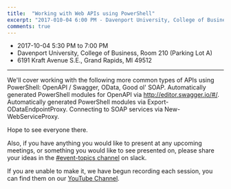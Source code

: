 ```yaml
---
title:  "Working with Web APIs using PowerShell"
excerpt: "2017-010-04 6:00 PM - Davenport University, College of Business, Room 210"
comments: true
---
```


* 2017-10-04 5:30 PM to 7:00 PM
* Davenport University, College of Business, Room 210 (Parking Lot A)
* 6191 Kraft Avenue S.E., Grand Rapids, MI 49512

---

We'll cover working with the following more common types of APIs using PowerShell: OpenAPI / Swagger, OData, Good ol' SOAP. Automatically generated PowerShell modules for OpenAPI via http://editor.swagger.io/#/. Automatically generated PowerShell modules via Export-ODataEndpointProxy. Connecting to SOAP services via New-WebServiceProxy.

Hope to see everyone there.

Also, if you have anything you would like to present at any upcoming meetings, or something you would like to see presented on, please share your ideas in the [#event-topics channel](https://grposh.slack.com/messages/C2EFE0G8L/) on slack.

If you are unable to make it, we have begun recording each session, you can find them on our [YouTube Channel](https://www.youtube.com/channel/UCb9jg2gj9alnFVCXuRuEVaA).
